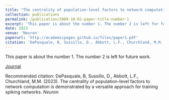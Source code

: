 ```yaml
---
title: "The centrality of population-level factors to network computation is demonstrated by a versatile approach for training spiking networks"
collection: publications
permalink: /publication/2009-10-01-paper-title-number-1
excerpt: 'This paper is about the number 1. The number 2 is left for future work.'
date: 2023
venue: 'Neuron'
paperurl: 'http://academicpages.github.io/files/paper1.pdf'
citation: 'DePasquale, B, Sussillo, D., Abbott, L.F., Churchland, M.M. (2023). The centrality of population-level factors to network computation is demonstrated by a versatile approach for training spiking networks. <i>Neuron</i>'
---
```

This paper is about the number 1. The number 2 is left for future work.

[Journal](http://academicpages.github.io/files/paper1.pdf)

Recommended citation: DePasquale, B, Sussillo, D., Abbott, L.F., Churchland, M.M. (2023). The centrality of population-level factors to network computation is demonstrated by a versatile approach for training spiking networks. <i>Neuron</i>